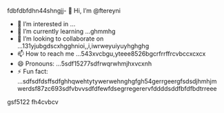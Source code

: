 fdbfdbfdhn44shngjj- 👋 Hi, I’m @ftereyni
- 👀 I’m interested in ...
- 🌱 I’m currently learning ...ghmmhg
- 💞️ I’m looking to collaborate on ...131yjubgdscxhgghnioi,,i,iwrweyuiyuyhghghg
- 📫 How to reach me ...543xvcbgu,yteee8526bgcrfrrffrcvbccxcxcx
- 😄 Pronouns: ...5sdf15277sdfrwqrwhmjhxvcxnh
- ⚡ Fun fact: ...sdfsdfdsffsdfghhqwehtytywerwehnghgfgh54gerrgeergfsdsdjhmhjm
werdsf87zc693sdfvbvvsdfdfewfdsegrregerervfddddsddfbfdfbdtrreee
<!---sdfdfgsdfsdfw66363hng2222hjmhjmqewewrbdfdffgjhgffggf
ftereyni/ftereyni is a ✨ special ✨ repository becausgere its `README.md` (thi65s file) appears on your GitHub promghhgmfile.45bgxssdfgxbgh,j
You can click the Preview link to take a look at your uyuy.5jmjmjnbbnbnsdds
--->
gsf5122
fh4cvbcv
